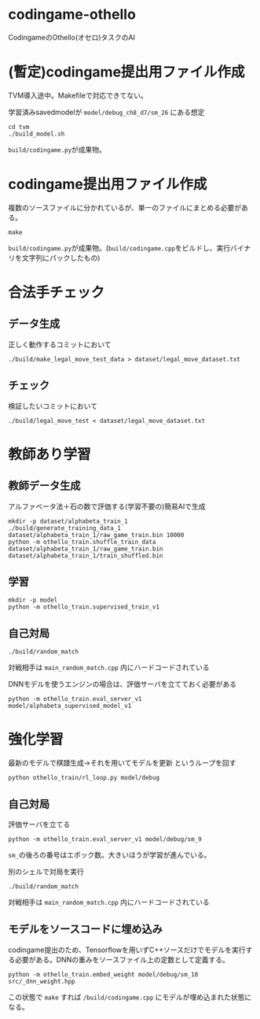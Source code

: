 # codingame-othello
CodingameのOthello(オセロ)タスクのAI

# (暫定)codingame提出用ファイル作成

TVM導入途中。Makefileで対応できてない。

学習済みsavedmodelが `model/debug_ch8_d7/sm_26` にある想定

```
cd tvm
./build_model.sh
```

`build/codingame.py`が成果物。

# codingame提出用ファイル作成

複数のソースファイルに分かれているが、単一のファイルにまとめる必要がある。

```
make
```

`build/codingame.py`が成果物。(`build/codingame.cpp`をビルドし、実行バイナリを文字列にパックしたもの)

# 合法手チェック

## データ生成

正しく動作するコミットにおいて

```
./build/make_legal_move_test_data > dataset/legal_move_dataset.txt
```

## チェック

検証したいコミットにおいて

```
./build/legal_move_test < dataset/legal_move_dataset.txt
```

# 教師あり学習

## 教師データ生成

アルファベータ法＋石の数で評価する(学習不要の)簡易AIで生成

```
mkdir -p dataset/alphabeta_train_1
./build/generate_training_data_1 dataset/alphabeta_train_1/raw_game_train.bin 10000
python -m othello_train.shuffle_train_data dataset/alphabeta_train_1/raw_game_train.bin dataset/alphabeta_train_1/train_shuffled.bin
```

## 学習

```
mkdir -p model
python -m othello_train.supervised_train_v1
```

## 自己対局

```
./build/random_match
```

対戦相手は `main_random_match.cpp` 内にハードコードされている

DNNモデルを使うエンジンの場合は、評価サーバを立てておく必要がある

```
python -m othello_train.eval_server_v1 model/alphabeta_supervised_model_v1
```

# 強化学習

最新のモデルで棋譜生成→それを用いてモデルを更新 というループを回す

```
python othello_train/rl_loop.py model/debug
```


## 自己対局

評価サーバを立てる

```
python -m othello_train.eval_server_v1 model/debug/sm_9
```

`sm_`の後ろの番号はエポック数。大きいほうが学習が進んでいる。

別のシェルで対局を実行

```
./build/random_match
```

対戦相手は `main_random_match.cpp` 内にハードコードされている

## モデルをソースコードに埋め込み

codingame提出のため、Tensorflowを用いずC++ソースだけでモデルを実行する必要がある。DNNの重みをソースファイル上の定数として定義する。

```
python -m othello_train.embed_weight model/debug/sm_10 src/_dnn_weight.hpp
```

この状態で `make` すれば `/build/codingame.cpp` にモデルが埋め込まれた状態になる。
